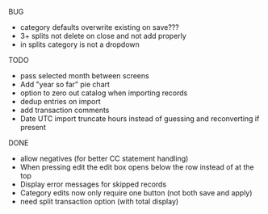 BUG
* category defaults overwrite existing on save???
* 3+ splits not delete on close and not add properly
* in splits category is not a dropdown

TODO
* pass selected month between screens
* Add "year so far" pie chart
* option to zero out catalog when importing records
* dedup entries on import
* add transaction comments
* Date UTC import truncate hours instead of guessing and reconverting if present

DONE
* allow negatives (for better CC statement handling)
* When pressing edit the edit box opens below the row instead of at the top
* Display error messages for skipped records
* Category edits now only require one button (not both save and apply)
* need split transaction option (with total display)